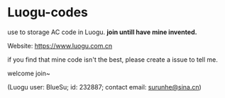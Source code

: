 # Luogu-codes
use to storage AC code in Luogu. **join untill have mine invented.**

Website: https://www.luogu.com.cn

if you find that mine code isn't the best, please create a issue to tell me.

welcome join~

(Luogu user: BlueSu; id: 232887; contact email: surunhe@sina.cn)
